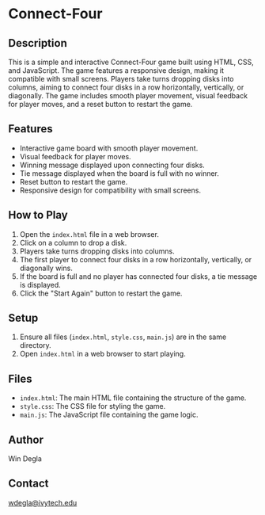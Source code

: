 # Connect-Four

## Description

This is a simple and interactive Connect-Four game built using HTML, CSS, and JavaScript. The game features a responsive design, making it compatible with small screens. Players take turns dropping disks into columns, aiming to connect four disks in a row horizontally, vertically, or diagonally. The game includes smooth player movement, visual feedback for player moves, and a reset button to restart the game.

## Features

- Interactive game board with smooth player movement.
- Visual feedback for player moves.
- Winning message displayed upon connecting four disks.
- Tie message displayed when the board is full with no winner.
- Reset button to restart the game.
- Responsive design for compatibility with small screens.

## How to Play

1. Open the `index.html` file in a web browser.
2. Click on a column to drop a disk.
3. Players take turns dropping disks into columns.
4. The first player to connect four disks in a row horizontally, vertically, or diagonally wins.
5. If the board is full and no player has connected four disks, a tie message is displayed.
6. Click the "Start Again" button to restart the game.

## Setup

1. Ensure all files (`index.html`, `style.css`, `main.js`) are in the same directory.
2. Open `index.html` in a web browser to start playing.

## Files

- `index.html`: The main HTML file containing the structure of the game.
- `style.css`: The CSS file for styling the game.
- `main.js`: The JavaScript file containing the game logic.

## Author

Win Degla

## Contact

wdegla@ivytech.edu
